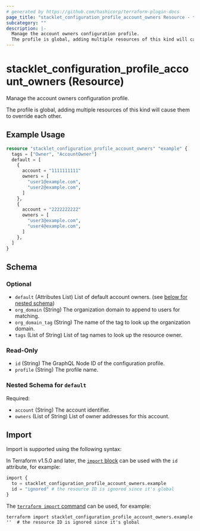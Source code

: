 ```yaml
---
# generated by https://github.com/hashicorp/terraform-plugin-docs
page_title: "stacklet_configuration_profile_account_owners Resource - terraform-provider-stacklet"
subcategory: ""
description: |-
  Manage the account owners configuration profile.
  The profile is global, adding multiple resources of this kind will cause them to override each other.
---
```


# stacklet_configuration_profile_account_owners (Resource)

Manage the account owners configuration profile.

The profile is global, adding multiple resources of this kind will cause them to override each other.

## Example Usage

```terraform
resource "stacklet_configuration_profile_account_owners" "example" {
  tags = ["Owner", "AccountOwner"]
  default = [
    {
      account = "1111111111"
      owners = [
        "user1@example.com",
        "user2@example.com",
      ]
    },
    {
      account = "2222222222"
      owners = [
        "user3@example.com",
        "user4@example.com",
      ]
    },
  ]
}
```

<!-- schema generated by tfplugindocs -->
## Schema

### Optional

- `default` (Attributes List) List of default account owners. (see [below for nested schema](#nestedatt--default))
- `org_domain` (String) The organization domain to append to users for matching.
- `org_domain_tag` (String) The name of the tag to look up the organization domain.
- `tags` (List of String) List of tag names to look up the resource owner.

### Read-Only

- `id` (String) The GraphQL Node ID of the configuration profile.
- `profile` (String) The profile name.

<a id="nestedatt--default"></a>
### Nested Schema for `default`

Required:

- `account` (String) The account identifier.
- `owners` (List of String) List of owner addresses for this account.

## Import

Import is supported using the following syntax:

In Terraform v1.5.0 and later, the [`import` block](https://developer.hashicorp.com/terraform/language/import) can be used with the `id` attribute, for example:

```terraform
import {
  to = stacklet_configuration_profile_account_owners.example
  id = "ignored" # the resource ID is ignored since it's global
}
```

The [`terraform import` command](https://developer.hashicorp.com/terraform/cli/commands/import) can be used, for example:

```shell
terraform import stacklet_configuration_profile_account_owners.example ''  # the resource ID is ignored since it's global
```
